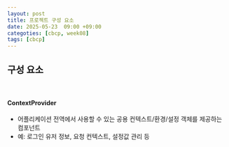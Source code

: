 ```yaml
---
layout: post
title: 프로젝트 구성 요소
date: 2025-05-23  09:00 +09:00
categoties: [cbcp, week08]
tags: [cbcp]
---
```


## 구성 요소

<br>

#### ContextProvider

- 어플리케이션 전역에서 사용할 수 있는 공용 컨텍스트/환경/설정 객체를 제공하는 컴포넌트
- 예: 로그인 유저 정보, 요청 컨텍스트, 설정값 관리 등